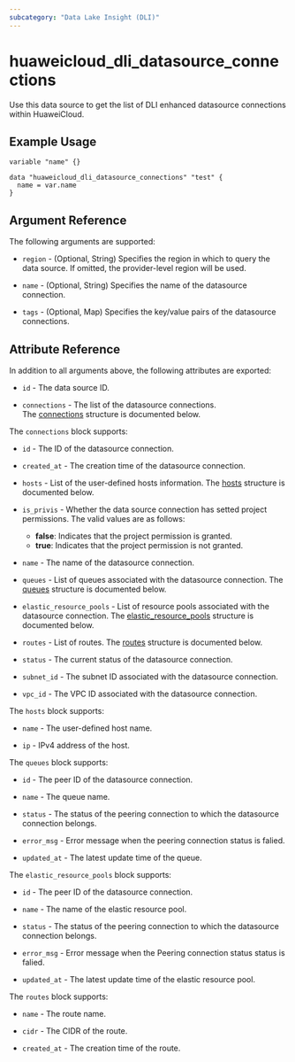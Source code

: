 ```yaml
---
subcategory: "Data Lake Insight (DLI)"
---
```


# huaweicloud_dli_datasource_connections

Use this data source to get the list of DLI enhanced datasource connections within HuaweiCloud.

## Example Usage

```hcl
variable "name" {}

data "huaweicloud_dli_datasource_connections" "test" {
  name = var.name
}
```

## Argument Reference

The following arguments are supported:

* `region` - (Optional, String) Specifies the region in which to query the data source.
  If omitted, the provider-level region will be used.

* `name` - (Optional, String) Specifies the name of the datasource connection.

* `tags` - (Optional, Map) Specifies the key/value pairs of the datasource connections.

## Attribute Reference

In addition to all arguments above, the following attributes are exported:

* `id` - The data source ID.

* `connections` - The list of the datasource connections.  
  The [connections](#datasource_connections) structure is documented below.

<a name="datasource_connections"></a>
The `connections` block supports:

* `id` - The ID of the datasource connection.

* `created_at` - The creation time of the datasource connection.

* `hosts` - List of the user-defined hosts information.
  The [hosts](#datasource_connections_hosts) structure is documented below.

* `is_privis` - Whether the data source connection has setted project permissions. The valid values are as follows:
  + **false**: Indicates that the project permission is granted.
  + **true**: Indicates that the project permission is not granted.

* `name` - The name of the datasource connection.

* `queues` - List of queues associated with the datasource connection.
  The [queues](#datasource_connections_queues) structure is documented below.

* `elastic_resource_pools` - List of resource pools associated with the datasource connection.
  The [elastic_resource_pools](#datasource_connections_resource_pools) structure is documented below.

* `routes` - List of routes.
  The [routes](#datasource_connections_routes) structure is documented below.

* `status` - The current status of the datasource connection.

* `subnet_id` - The subnet ID associated with the datasource connection.

* `vpc_id` - The VPC ID associated with the datasource connection.

<a name="datasource_connections_hosts"></a>
The `hosts` block supports:

* `name` - The user-defined host name.

* `ip` - IPv4 address of the host.

<a name="datasource_connections_queues"></a>
The `queues` block supports:

* `id` - The peer ID of the datasource connection.

* `name` - The queue name.

* `status` - The status of the peering connection to which the datasource connection belongs.

* `error_msg` - Error message when the peering connection status is falied.

* `updated_at` - The latest update time of the queue.

<a name="datasource_connections_resource_pools"></a>
The `elastic_resource_pools` block supports:

* `id` - The peer ID of the datasource connection.

* `name` - The name of the elastic resource pool.

* `status` - The status of the peering connection to which the datasource connection belongs.

* `error_msg` - Error message when the Peering connection status status is falied.

* `updated_at` - The latest update time of the elastic resource pool.

<a name="datasource_connections_routes"></a>
The `routes` block supports:

* `name` - The route name.

* `cidr` - The CIDR of the route.

* `created_at` - The creation time of the route.
